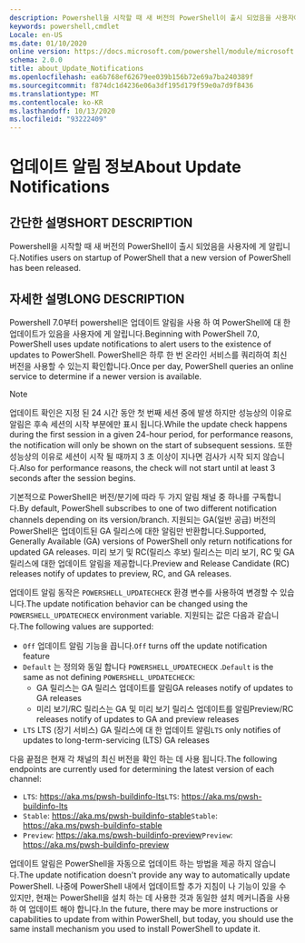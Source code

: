 ```yaml
---
description: Powershell을 시작할 때 새 버전의 PowerShell이 출시 되었음을 사용자에 게 알립니다.
keywords: powershell,cmdlet
Locale: en-US
ms.date: 01/10/2020
online version: https://docs.microsoft.com/powershell/module/microsoft.powershell.core/about/about_update_notifications?view=powershell-7&WT.mc_id=ps-gethelp
schema: 2.0.0
title: about_Update_Notifications
ms.openlocfilehash: ea6b768ef62679ee039b156b72e69a7ba240389f
ms.sourcegitcommit: f874dc1d4236e06a3df195d179f59e0a7d9f8436
ms.translationtype: MT
ms.contentlocale: ko-KR
ms.lasthandoff: 10/13/2020
ms.locfileid: "93222409"
---
```

# <a name="about-update-notifications"></a><span data-ttu-id="0aeae-104">업데이트 알림 정보</span><span class="sxs-lookup"><span data-stu-id="0aeae-104">About Update Notifications</span></span>

## <a name="short-description"></a><span data-ttu-id="0aeae-105">간단한 설명</span><span class="sxs-lookup"><span data-stu-id="0aeae-105">SHORT DESCRIPTION</span></span>

<span data-ttu-id="0aeae-106">Powershell을 시작할 때 새 버전의 PowerShell이 출시 되었음을 사용자에 게 알립니다.</span><span class="sxs-lookup"><span data-stu-id="0aeae-106">Notifies users on startup of PowerShell that a new version of PowerShell has been released.</span></span>

## <a name="long-description"></a><span data-ttu-id="0aeae-107">자세한 설명</span><span class="sxs-lookup"><span data-stu-id="0aeae-107">LONG DESCRIPTION</span></span>

<span data-ttu-id="0aeae-108">Powershell 7.0부터 powershell은 업데이트 알림을 사용 하 여 PowerShell에 대 한 업데이트가 있음을 사용자에 게 알립니다.</span><span class="sxs-lookup"><span data-stu-id="0aeae-108">Beginning with PowerShell 7.0, PowerShell uses update notifications to alert users to the existence of updates to PowerShell.</span></span> <span data-ttu-id="0aeae-109">PowerShell은 하루 한 번 온라인 서비스를 쿼리하여 최신 버전을 사용할 수 있는지 확인합니다.</span><span class="sxs-lookup"><span data-stu-id="0aeae-109">Once per day, PowerShell queries an online service to determine if a newer version is available.</span></span>

> [!NOTE]
> <span data-ttu-id="0aeae-110">업데이트 확인은 지정 된 24 시간 동안 첫 번째 세션 중에 발생 하지만 성능상의 이유로 알림은 후속 세션의 시작 부분에만 표시 됩니다.</span><span class="sxs-lookup"><span data-stu-id="0aeae-110">While the update check happens during the first session in a given 24-hour period, for performance reasons, the notification will only be shown on the start of subsequent sessions.</span></span> <span data-ttu-id="0aeae-111">또한 성능상의 이유로 세션이 시작 될 때까지 3 초 이상이 지나면 검사가 시작 되지 않습니다.</span><span class="sxs-lookup"><span data-stu-id="0aeae-111">Also for performance reasons, the check will not start until at least 3 seconds after the session begins.</span></span>

<span data-ttu-id="0aeae-112">기본적으로 PowerShell은 버전/분기에 따라 두 가지 알림 채널 중 하나를 구독합니다.</span><span class="sxs-lookup"><span data-stu-id="0aeae-112">By default, PowerShell subscribes to one of two different notification channels depending on its version/branch.</span></span> <span data-ttu-id="0aeae-113">지원되는 GA(일반 공급) 버전의 PowerShell은 업데이트된 GA 릴리스에 대한 알림만 반환합니다.</span><span class="sxs-lookup"><span data-stu-id="0aeae-113">Supported, Generally Available (GA) versions of PowerShell only return notifications for updated GA releases.</span></span> <span data-ttu-id="0aeae-114">미리 보기 및 RC(릴리스 후보) 릴리스는 미리 보기, RC 및 GA 릴리스에 대한 업데이트 알림을 제공합니다.</span><span class="sxs-lookup"><span data-stu-id="0aeae-114">Preview and Release Candidate (RC) releases notify of updates to preview, RC, and GA releases.</span></span>

<span data-ttu-id="0aeae-115">업데이트 알림 동작은 `POWERSHELL_UPDATECHECK` 환경 변수를 사용하여 변경할 수 있습니다.</span><span class="sxs-lookup"><span data-stu-id="0aeae-115">The update notification behavior can be changed using the `POWERSHELL_UPDATECHECK` environment variable.</span></span> <span data-ttu-id="0aeae-116">지원되는 값은 다음과 같습니다.</span><span class="sxs-lookup"><span data-stu-id="0aeae-116">The following values are supported:</span></span>

- <span data-ttu-id="0aeae-117">`Off` 업데이트 알림 기능을 끕니다.</span><span class="sxs-lookup"><span data-stu-id="0aeae-117">`Off` turns off the update notification feature</span></span>
- <span data-ttu-id="0aeae-118">`Default` 는 정의와 동일 합니다 `POWERSHELL_UPDATECHECK` .</span><span class="sxs-lookup"><span data-stu-id="0aeae-118">`Default` is the same as not defining `POWERSHELL_UPDATECHECK`:</span></span>
  - <span data-ttu-id="0aeae-119">GA 릴리스는 GA 릴리스 업데이트를 알림</span><span class="sxs-lookup"><span data-stu-id="0aeae-119">GA releases notify of updates to GA releases</span></span>
  - <span data-ttu-id="0aeae-120">미리 보기/RC 릴리스는 GA 및 미리 보기 릴리스 업데이트를 알림</span><span class="sxs-lookup"><span data-stu-id="0aeae-120">Preview/RC releases notify of updates to GA and preview releases</span></span>
- <span data-ttu-id="0aeae-121">`LTS` LTS (장기 서비스) GA 릴리스에 대 한 업데이트 알림</span><span class="sxs-lookup"><span data-stu-id="0aeae-121">`LTS` only notifies of updates to long-term-servicing (LTS) GA releases</span></span>

<span data-ttu-id="0aeae-122">다음 끝점은 현재 각 채널의 최신 버전을 확인 하는 데 사용 됩니다.</span><span class="sxs-lookup"><span data-stu-id="0aeae-122">The following endpoints are currently used for determining the latest version of each channel:</span></span>

- <span data-ttu-id="0aeae-123">`LTS`: https://aka.ms/pwsh-buildinfo-lts</span><span class="sxs-lookup"><span data-stu-id="0aeae-123">`LTS`: https://aka.ms/pwsh-buildinfo-lts</span></span>
- <span data-ttu-id="0aeae-124">`Stable`: https://aka.ms/pwsh-buildinfo-stable</span><span class="sxs-lookup"><span data-stu-id="0aeae-124">`Stable`: https://aka.ms/pwsh-buildinfo-stable</span></span>
- <span data-ttu-id="0aeae-125">`Preview`: https://aka.ms/pwsh-buildinfo-preview</span><span class="sxs-lookup"><span data-stu-id="0aeae-125">`Preview`: https://aka.ms/pwsh-buildinfo-preview</span></span>

<span data-ttu-id="0aeae-126">업데이트 알림은 PowerShell을 자동으로 업데이트 하는 방법을 제공 하지 않습니다.</span><span class="sxs-lookup"><span data-stu-id="0aeae-126">The update notification doesn't provide any way to automatically update PowerShell.</span></span> <span data-ttu-id="0aeae-127">나중에 PowerShell 내에서 업데이트할 추가 지침이 나 기능이 있을 수 있지만, 현재는 PowerShell을 설치 하는 데 사용한 것과 동일한 설치 메커니즘을 사용 하 여 업데이트 해야 합니다.</span><span class="sxs-lookup"><span data-stu-id="0aeae-127">In the future, there may be more instructions or capabilities to update from within PowerShell, but today, you should use the same install mechanism you used to install PowerShell to update it.</span></span>
